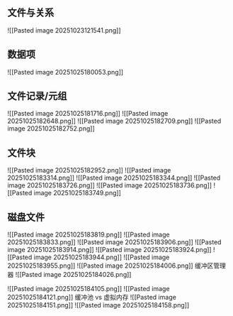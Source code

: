 ## 文件与关系
![[Pasted image 20251023121541.png]]
## 数据项
![[Pasted image 20251025180053.png]]
## 文件记录/元组
![[Pasted image 20251025181716.png]]
![[Pasted image 20251025182648.png]]
![[Pasted image 20251025182709.png]]
![[Pasted image 20251025182752.png]]

## 文件块
![[Pasted image 20251025182952.png]]
![[Pasted image 20251025183314.png]]
![[Pasted image 20251025183344.png]]
![[Pasted image 20251025183726.png]]
![[Pasted image 20251025183736.png]]
![[Pasted image 20251025183749.png]]
## 磁盘文件
![[Pasted image 20251025183819.png]]
![[Pasted image 20251025183833.png]]
![[Pasted image 20251025183906.png]]
![[Pasted image 20251025183914.png]]
![[Pasted image 20251025183924.png]]
![[Pasted image 20251025183944.png]]
![[Pasted image 20251025183955.png]]
![[Pasted image 20251025184006.png]]
缓冲区管理器
![[Pasted image 20251025184026.png]]

![[Pasted image 20251025184105.png]]
![[Pasted image 20251025184121.png]]
缓冲池 vs 虚拟内存
![[Pasted image 20251025184151.png]]
![[Pasted image 20251025184158.png]]


